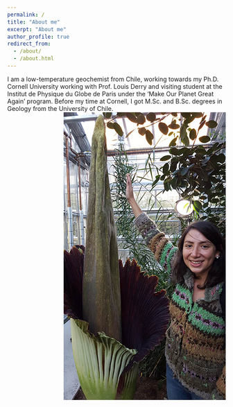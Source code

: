 ```yaml
---
permalink: /
title: "About me"
excerpt: "About me"
author_profile: true
redirect_from: 
  - /about/
  - /about.html
---
```


I am a low-temperature geochemist from Chile, working towards my Ph.D. Cornell University working with Prof. Louis Derry and visiting student at the Institut de Physique du Globe de Paris under the ‘Make Our Planet Great Again’ program. Before my time at Cornell, I got M.Sc. and B.Sc. degrees in Geology from the University of Chile.
<img style="float: right;" src="/images/aboutme.jpg">
